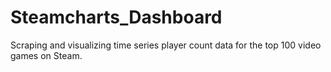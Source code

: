 # Steamcharts_Dashboard
Scraping and visualizing time series player count data for the top 100 video games on Steam.
